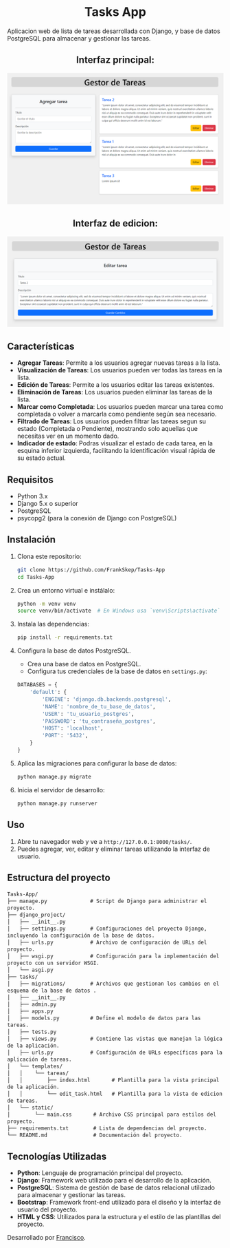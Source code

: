 # <h1 align="center">Tasks App</h1>

Aplicacion web de lista de tareas desarrollada con Django, y base de datos PostgreSQL para almacenar y gestionar las tareas.

## <h2 align="center">Interfaz principal:</h2>
![ImagenInterfaz](https://raw.githubusercontent.com/FrankSkep/Tasks-App/main/tasks/static/images/interface1.png)
## <h2 align="center">Interfaz de edicion:</h2>
![ImagenEdit](https://raw.githubusercontent.com/FrankSkep/Tasks-App/main/tasks/static/images/interface2.png)


## Características

- **Agregar Tareas**: Permite a los usuarios agregar nuevas tareas a la lista.
- **Visualización de Tareas**: Los usuarios pueden ver todas las tareas en la lista.
- **Edición de Tareas**: Permite a los usuarios editar las tareas existentes.
- **Eliminación de Tareas**: Los usuarios pueden eliminar las tareas de la lista.
- **Marcar como Completada**: Los usuarios pueden marcar una tarea como completada o volver a marcarla como pendiente según sea necesario.
- **Filtrado de Tareas**: Los usuarios pueden filtrar las tareas segun su estado (Completada o Pendiente), mostrando solo aquellas que necesitas ver en un momento dado.
- **Indicador de estado**: Podras visualizar el estado de cada tarea, en la esquina inferior izquierda, facilitando la identificación visual rápida de su estado actual.

## Requisitos

- Python 3.x
- Django 5.x o superior
- PostgreSQL
- psycopg2 (para la conexión de Django con PostgreSQL)

## Instalación

1. Clona este repositorio:
    ```sh
    git clone https://github.com/FrankSkep/Tasks-App
    cd Tasks-App
    ```

2. Crea un entorno virtual e instálalo:
    ```sh
    python -m venv venv
    source venv/bin/activate  # En Windows usa `venv\Scripts\activate`
    ```

3. Instala las dependencias:
    ```sh
    pip install -r requirements.txt
    ```

4. Configura la base de datos PostgreSQL.
    - Crea una base de datos en PostgreSQL.
    - Configura tus credenciales de la base de datos en `settings.py`:

    ```python
    DATABASES = {
        'default': {
            'ENGINE': 'django.db.backends.postgresql',
            'NAME': 'nombre_de_tu_base_de_datos',
            'USER': 'tu_usuario_postgres',
            'PASSWORD': 'tu_contraseña_postgres',
            'HOST': 'localhost',
            'PORT': '5432',
        }
    }
    ```

5. Aplica las migraciones para configurar la base de datos:
    ```sh
    python manage.py migrate
    ```


6. Inicia el servidor de desarrollo:
    ```sh
    python manage.py runserver
    ```

## Uso

1. Abre tu navegador web y ve a `http://127.0.0.1:8000/tasks/`.
2. Puedes agregar, ver, editar y eliminar tareas utilizando la interfaz de usuario.

## Estructura del proyecto

```plaintext
Tasks-App/
├── manage.py              # Script de Django para administrar el proyecto.
├── django_project/
│   ├── __init__.py
│   ├── settings.py        # Configuraciones del proyecto Django, incluyendo la configuración de la base de datos.
│   ├── urls.py            # Archivo de configuración de URLs del proyecto.
│   ├── wsgi.py            # Configuración para la implementación del proyecto con un servidor WSGI.
│   └── asgi.py
├── tasks/
│   ├── migrations/        # Archivos que gestionan los cambios en el esquema de la base de datos .
│   ├── __init__.py
│   ├── admin.py
│   ├── apps.py
│   ├── models.py          # Define el modelo de datos para las tareas.
│   ├── tests.py
│   ├── views.py           # Contiene las vistas que manejan la lógica de la aplicación.
│   ├── urls.py            # Configuración de URLs específicas para la aplicación de tareas.
│   └── templates/
│   │    └── tareas/
│   │        ├── index.html       # Plantilla para la vista principal de la aplicación.
│   │        └── edit_task.html   # Plantilla para la vista de edicion de tareas.
│   └── static/
│        └── main.css       # Archivo CSS principal para estilos del proyecto.
├── requirements.txt        # Lista de dependencias del proyecto.
└── README.md               # Documentación del proyecto.
```

## Tecnologías Utilizadas

- **Python**: Lenguaje de programación principal del proyecto.
- **Django**: Framework web utilizado para el desarrollo de la aplicación.
- **PostgreSQL**: Sistema de gestión de base de datos relacional utilizado para almacenar y gestionar las tareas.
- **Bootstrap**: Framework front-end utilizado para el diseño y la interfaz de usuario del proyecto.
- **HTML y CSS**: Utilizados para la estructura y el estilo de las plantillas del proyecto.


Desarrollado por [Francisco](https://github.com/FrankSkep).
